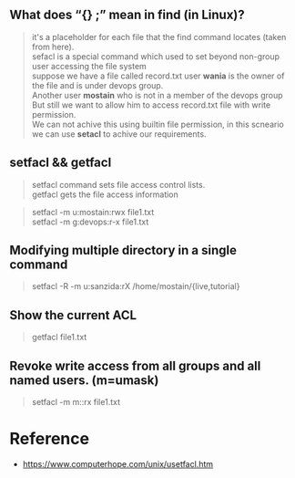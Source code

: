 ##  What does “{} \;” mean in find (in Linux)?
> it's a placeholder for each file that the find command locates (taken from here). \
> sefacl is a special command which used to set beyond non-group user accessing the file system \
> suppose we have a file called record.txt user **wania** is the owner of the file and is under devops group. \
> Another user **mostain** who is not in a member of the devops group \
> But still we want to allow him to access record.txt file with write permission. \
> We can not achive this using builtin file permission, in this scneario we can use **setacl** to achive our requirements.

## setfacl && getfacl
>  setfacl command sets file access control lists. \
> getfacl gets the file access information

> setfacl -m u:mostain:rwx file1.txt \
> setfacl -m g:devops:r-x file1.txt

## Modifying multiple directory in a single command
> setfacl -R -m u:sanzida:rX /home/mostain/{live,tutorial}

## Show the current ACL
> getfacl file1.txt

## Revoke write access from all groups and all named users. (m=umask)
> setfacl -m m::rx file1.txt

# Reference
* https://www.computerhope.com/unix/usetfacl.htm
